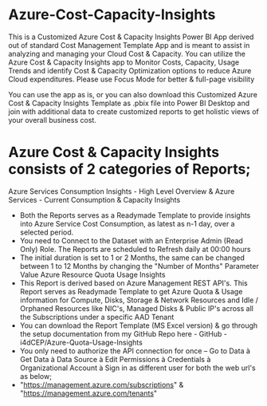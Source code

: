 # Azure-Cost-Capacity-Insights
This is a Customized Azure Cost & Capacity Insights Power BI App derived out of standard Cost Management Template App and is meant to assist in analyzing and managing your Cloud Cost & Capacity. You can utilize the Azure Cost & Capacity Insights app to Monitor Costs, Capacity, Usage Trends and identify Cost & Capacity Optimization options to reduce Azure Cloud expenditures. Please use Focus Mode for better & full-page visibility

You can use the app as is, or you can also download this Customized Azure Cost & Capacity Insights Template as .pbix file into Power BI Desktop and join with additional data to create customized reports to get holistic views of your overall business cost. 

# Azure Cost & Capacity Insights consists of 2 categories of Reports;
Azure Services Consumption Insights - High Level Overview & Azure Services - Current Consumption & Capacity Insights
- Both the Reports serves as a Readymade Template to provide insights into Azure Service Cost Consumption, as latest as n-1 day, over a selected period.
- You need to Connect to the Dataset with an Enterprise Admin (Read Only) Role.  The Reports are scheduled to Refresh daily at 00:00 hours
- The initial duration is set to 1 or 2 Months, the same can be changed between 1 to 12 Months by changing the "Number of Months" Parameter Value
Azure Resource Quota Usage Insights
- This Report is derived based on Azure Management REST API's. This Report serves as Readymade Template to get Azure Quota & Usage information for Compute, Disks, Storage & Network Resources and Idle / Orphaned Resources like NIC's, Managed Disks & Public IP's across all the Subscriptions under a specific AAD Tenant
- You can download the Report Template (MS Excel version) & go through the setup documentation from my GitHub Repo here - GitHub - i4dCEP/Azure-Quota-Usage-Insights 
- You only need to authorize the API connection for once – Go to Data à Get Data à Data Source à Edit Permissions à Credentials à Organizational Account à Sign in as different user for both the web url's as below;
- "https://management.azure.com/subscriptions" & "https://management.azure.com/tenants"
